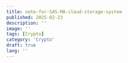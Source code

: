 ```yaml
---
title: note-for-SAS-MA-cloud-storage-system
published: 2025-02-23
description: ''
image: ''
tags: [Crypto]
category: 'Crypto'
draft: true 
lang: ''
---
```

